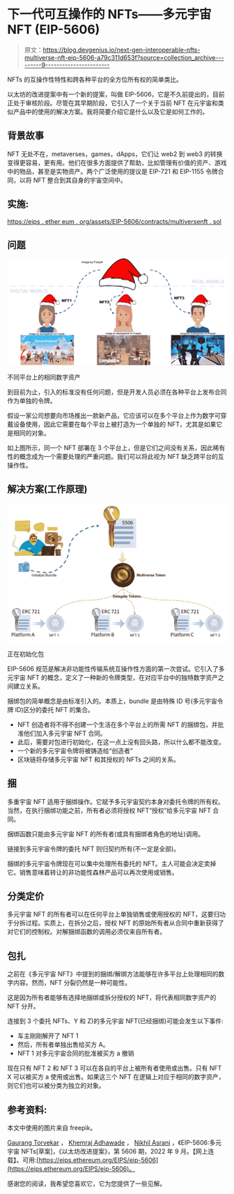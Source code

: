 # 下一代可互操作的 NFTs——多元宇宙 NFT (EIP-5606)

> 原文：<https://blog.devgenius.io/next-gen-interoperable-nfts-multiverse-nft-eip-5606-a79c311d653f?source=collection_archive---------9----------------------->

NFTs 的互操作性特性和跨各种平台的全方位所有权的简单类比。

以太坊的改进提案中有一个新的提案，叫做 EIP-5606，它是不久前提出的，目前正处于审核阶段。尽管在其早期阶段，它引入了一个关于当前 NFT 在元宇宙和类似产品中的使用的解决方案。我将简要介绍它是什么以及它是如何工作的。

## 背景故事

NFT 无处不在，metaverses，games，dApps，它们让 web2 到 web3 的转换变得更容易，更有用。他们在很多方面提供了帮助，比如管理有价值的资产、游戏中的物品，甚至是实物资产。两个广泛使用的提议是 EIP-721 和 EIP-1155 令牌合同，以将 NFT 整合到其自身的宇宙空间中。

## 实施:

[https://eips . ether eum . org/assets/EIP-5606/contracts/multiversenft . sol](https://eips.ethereum.org/assets/eip-5606/contracts/MultiverseNFT.sol)

## 问题

![](img/9ae0afd7bef1af5c99b87152a5b0bfc6.png)

不同平台上的相同数字资产

到目前为止，引入的标准没有任何问题，但是开发人员必须在各种平台上发布合同作为单独的令牌。

假设一家公司想要向市场推出一款新产品，它应该可以在多个平台上作为数字可穿戴设备使用，因此它需要在每个平台上被打造为一个单独的 NFT，尤其是如果它是相同的对象。

如上图所示，同一个 NFT 部署在 3 个平台上，但是它们之间没有关系，因此稀有性的概念成为一个需要处理的严重问题。我们可以将此视为 NFT 缺乏跨平台的互操作性。

## 解决方案(工作原理)

![](img/bdfe1de8aab163de5d9ca799a699d057.png)

正在初始化包

EIP-5606 规范是解决非功能性传输系统互操作性方面的第一次尝试。它引入了多元宇宙 NFT 的概念，定义了一种新的令牌类型，在对应平台中的独特数字资产之间建立关系。

捆绑包的简单概念是由标准引入的。本质上，bundle 是由特殊 ID 号(多元宇宙令牌 ID)区分的委托 NFT 的集合。

*   NFT 创造者将不得不创建一个生活在多个平台上的所需 NFT 的捆绑包，并批准他们加入多元宇宙 NFT 合同。
*   此后，需要对包进行初始化，在这一点上没有回头路，所以什么都不能改变。
*   一个新的多元宇宙令牌将被铸造给“创造者”
*   区块链将存储多元宇宙 NFT 和其授权的 NFTs 之间的关系。

## 捆

多重宇宙 NFT 适用于捆绑操作。它赋予多元宇宙契约本身对委托令牌的所有权。当然，在执行捆绑功能之前，所有者必须将授权 NFT“授权”给多元宇宙 NFT 合同。

捆绑函数只能由多元宇宙 NFT 的所有者(或具有捆绑者角色的地址)调用。

链接到多元宇宙令牌的委托 NFT 则归契约所有(不一定是全部)。

捆绑的多元宇宙令牌现在可以集中处理所有委托的 NFT。主人可能会决定卖掉它。销售意味着转让的非功能性森林产品可以再次使用或销售。

## 分类定价

多元宇宙 NFT 的所有者可以在任何平台上单独销售或使用授权的 NFT，这要归功于分拆过程。实质上，在拆分之后，授权 NFT 的原始所有者从合同中重新获得了对它们的控制权。对解捆绑函数的调用必须仅来自所有者。

## 包扎

之前在《多元宇宙 NFT》中提到的捆绑/解绑方法能够在许多平台上处理相同的数字内容。然而，NFT 分裂仍然是一种可能性。

这是因为所有者能够有选择地捆绑或拆分授权的 NFT，将代表相同数字资产的 NFT 分开。

连接到 3 个委托 NFTs、Y 和 Z)的多元宇宙 NFT(已经捆绑)可能会发生以下事件:

*   车主刚刚解开了 NFT 1
*   然后，所有者单独出售给买方 A。
*   NFT 1 对多元宇宙合同的批准被买方 a 撤销

现在只有 NFT 2 和 NFT 3 可以在各自的平台上被所有者使用或出售。只有 NFT X 可以被买方 a 使用或出售。如果这三个 NFT 在逻辑上对应于相同的数字资产，则它们也可以被分类为独立的对象。

## 参考资料:

本文中使用的图片来自 freepik。

[Gaurang Torvekar](https://github.com/gaurangtorvekar) ， [Khemraj Adhawade](https://github.com/akhemraj) ， [Nikhil Asrani](https://github.com/nikhilasrani) ，《EIP-5606:多元宇宙 NFTs[草案]，《以太坊改进提案》，第 5606 期，2022 年 9 月。【网上连载】。可用:[https://eips.ethereum.org/EIPS/eip-5606](https://eips.ethereum.org/EIPS/eip-5606)。

感谢您的阅读，我希望您喜欢它，它为您提供了一些见解。